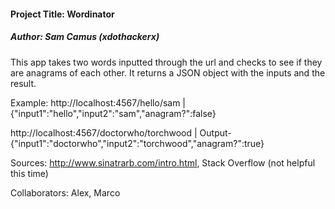 <h4>Project Title: Wordinator</h4>
<h5>Author: Sam Camus (xdothackerx) </h5>

This app takes two words inputted through the url and checks to see if they are anagrams of each other. It returns a JSON object with the inputs and the result.

Example: http://localhost:4567/hello/sam | {"input1":"hello","input2":"sam","anagram?":false}

http://localhost:4567/doctorwho/torchwood | Output- {"input1":"doctorwho","input2":"torchwood","anagram?":true}

Sources: http://www.sinatrarb.com/intro.html, Stack Overflow (not helpful this time) 

Collaborators: Alex, Marco
